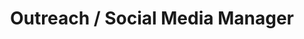 ---
layout: work-with-us-layout

title: Outreach / Social Media Manager

role: <b> Role </b> <br> As the Outreach Manager your role will majorly be that of communication. You will be anchoring communications and outreach for the organisation, designing and implementing a social media strategy, conceptualising outreach campaigns, engaging with potential clients and funders through the development of communication materials. <br><br> Your strengths should lie in designing-storytelling with an understanding of the social media world and how to leverage it’s relevance and power. Your knack in content creation and a strong instinct for breaking down and narrating in and around data for an information hungry, ever-evolving audience will come in to be crutial, for this role.

responsibilities: <b> Responsibilities* </b> <br> <ul> <li> Outreach Strategy Development </li> <li> Content Creation </li> <li> Content Marketing </li> <li> Managing Insights & Analytics </li> </ul><p class=simple-content>*(across internal and external platforms)</p>

skills: <b> Skills </b> <br> <ul> <li> Visual Design </li> <li> Story Telling </li> <li> Data Visualisation </li> <li> Content Creation </li> <li> Copy Writing </li> <li> Understanding of Social Media & <br> relevant tools in the context of Non Profits </li> </ul>

whyWorkForFov: <b> Why Work With Fields of View </b> <br> <ul> <li> We @fieldsofview.in pride ourselves in building a collaborative and open environment around our work in building tools for inclusive public policy. This is your chance to become an addition to our coveted multidisciplinary team, that houses individuals from different backgrounds scaling from Journalism to Game Design to Law. </li> <li> We have collaborations with Indian and international universities, and you get access to cutting edge research in data and policy. </li> <li> Depending on your interest, you will contribute to research papers that we have published in major journals. </li> <li> Your work will contribute to applications in addressing social problems. </li> </ul>

applicationProcess: <b> How to Apply for the Role </b> <br> Please write to <a href="mailto://work@fieldsofview.in">work@fieldsofview.in</a> with your CV and a few words about yourself and why you want to work with us. Women are strongly encouraged to apply.

notes: <b> Other Notes </b> <br> <ul> <li> Fields of View is a non-profit organisation </li> <li> The role is for a part-time position </li> <li> The role is remote </li> </ul>

ide: Social Media

tag: Social Media

category: _jd

permalink: /projects/work-with-us/socialmediamanager/

---